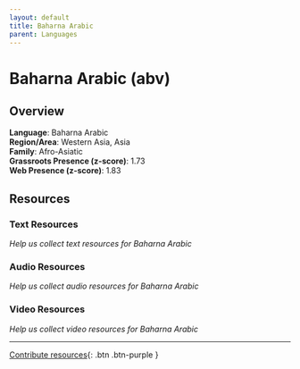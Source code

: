 ```yaml
---
layout: default
title: Baharna Arabic
parent: Languages
---
```


# Baharna Arabic (abv)

## Overview

**Language**: Baharna Arabic  
**Region/Area**: Western Asia, Asia  
**Family**: Afro-Asiatic  
**Grassroots Presence (z-score)**: 1.73  
**Web Presence (z-score)**: 1.83  

## Resources

### Text Resources
*Help us collect text resources for Baharna Arabic*

### Audio Resources
*Help us collect audio resources for Baharna Arabic*

### Video Resources
*Help us collect video resources for Baharna Arabic*

---

[Contribute resources](https://forms.office.com/e/1SfLJx3u1r){: .btn .btn-purple }
